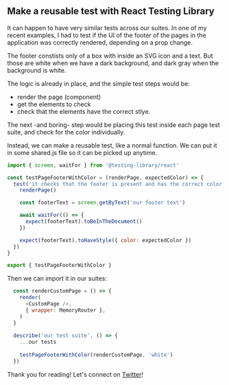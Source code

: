 ## Make a reusable test with React Testing Library

It can happen to have very similar tests across our suites. In one of my recent examples, I had to test if the UI of the footer of the pages in the application was correctly rendered, depending on a prop change.

The footer constists only of a box with inside an SVG icon and a text. But those are white when we have a dark background, and  dark gray when the background is white.

The logic is already in place, and the simple test steps would be: 
- render the page (component)
- get the elements to check
- check that the elements have the correct stlye.

The next -and boring- step would be placing this test inside each page test suite, and check for the color individually.

Instead, we can make a reusable test, like a normal function.
We can put it in some shared.js file so it can be picked up anytime.

```js
import { screen, waitFor } from '@testing-library/react'

const testPageFooterWithColor = (renderPage, expectedColor) => {
  test('it checks that the footer is present and has the correct color', async () => {
    renderPage()

    const footerText = screen.getByText('our footer text')

    await waitFor(() => {
      expect(footerText).toBeInTheDocument()
    })

    expect(footerText).toHaveStyle({ color: expectedColor })
  })
}

export { testPageFooterWithColor }
```

Then we can import it in our suites:
```js
  const renderCustomPage = () => {
    render(
      <CustomPage />,
      { wrapper: MemoryRouter },
    )
  }
  
  describe('our test suite', () => {
    ...our tests
     
    testPageFooterWithColor(renderCustomPage, 'white')
  })
```

Thank you for reading! Let's connect on [Twitter](https://twitter.com/AlexBuaiscia)!

